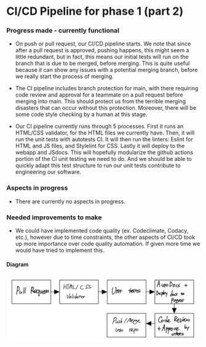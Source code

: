 # CI/CD Pipeline for phase 1 (part 2)

### Progress made - currently functional    
- On push or pull request, our CI/CD pipeline starts. We note that since after a pull request is approved, pushing happens, this might seem a little redundant, but in fact, this means our initial tests will run on the branch that is due to be merged, before merging. This is quite useful because it can show any issues with a potential merging branch, before we really start the process of merging.    

- The CI pipeline includes branch protection for main, with there requiring code review and approval for a teammate on a pull request before merging into main. This should protect us from the terrible merging disasters that can occur without this protection. Moreover, there will be some code style checking by a human at this stage.

- Our CI pipeline currently runs through 5 processes. First it runs an HTML/CSS validator, for the HTML files we currently have. Then, it will run the unit tests with autotests CI. It will then run the linters: Eslint for HTML and JS files, and Stylelint for CSS. Lastly it will deploy to the webapp and JSdocs. This will hopefully modularize the github actions portion of the CI unit testing we need to do. And we should be able to quickly adapt this test structure to run our unit tests contribute to engineering our software. 


### Aspects in progress    
- There are currently no aspects in progress.

### Needed improvements to make    
- We could have implemented code quality (ex. Codeclimate, Codacy, etc.), however due to time constraints, the other aspects of CI/CD took up more importance over code quality automation. If given more time we would have tried to implement this. 

#### Diagram    
![CI/CD Diagram](/admin/cipipeline/phase1Part2.png)
